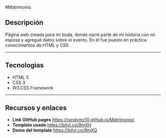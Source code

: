 #Matrimonio
## Descripción

Página web creada para mi boda, donde narré parte de mi historia con mi esposa y agregué datos sobre el evento. En él fue puesto en práctica conocimientos de HTML y CSS

---
## Tecnologias 
- HTML 5
- CSS 3
- W3.CSS Framework
---
## Recursos y enlaces
- **Link GitHub pages** https://randymz10.github.io/Matrimonio/
- **Template usado** https://bityl.co/9mXH
 - **Demo del template** https://bityl.co/9mXQ
